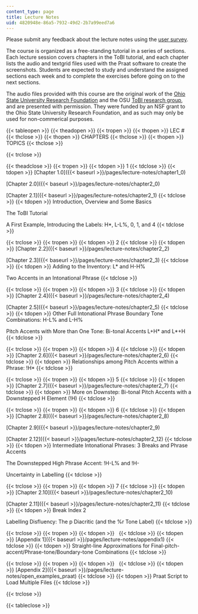 ```yaml
---
content_type: page
title: Lecture Notes
uid: 4820948e-86a5-7932-49d2-2b7a99eed7a6
---
```


Please submit any feedback about the lecture notes using the [user survey](https://goo.gl/forms/CNZKqMjP760O2t9x1).

The course is organized as a free-standing tutorial in a series of sections. Each lecture session covers chapters in the ToBI tutorial, and each chapter lists the audio and textgrid files used with the Praat software to create the screenshots. Students are expected to study and understand the assigned sections each week and to complete the exercises before going on to the next sections.

The audio files provided with this course are the original work of the [Ohio State University Research Foundation](http://rf.osu.edu/) and the OSU [ToBI research group](http://www.cs.columbia.edu/~agus/tobi/labelling_guide_v3.pdf), and are presented with permission. They were funded by an NSF grant to the Ohio State University Research Foundation, and as such may only be used for non-commerical purposes.

{{< tableopen >}}
{{< theadopen >}}
{{< tropen >}}
{{< thopen >}}
LEC #
{{< thclose >}}
{{< thopen >}}
CHAPTERS
{{< thclose >}}
{{< thopen >}}
TOPICS
{{< thclose >}}

{{< trclose >}}

{{< theadclose >}}
{{< tropen >}}
{{< tdopen >}}
1
{{< tdclose >}}
{{< tdopen >}}
[Chapter 1.0]({{< baseurl >}}/pages/lecture-notes/chapter1_0)  
  
[Chapter 2.0]({{< baseurl >}}/pages/lecture-notes/chapter2_0)  
  
[Chapter 2.1]({{< baseurl >}}/pages/lecture-notes/chapter2_1)
{{< tdclose >}}
{{< tdopen >}}
Introduction, Overview and Some Basics  
  
The ToBI Tutorial  
  
A First Example, Introducing the Labels: H\*, L-L%, 0, 1, and 4
{{< tdclose >}}

{{< trclose >}}
{{< tropen >}}
{{< tdopen >}}
2
{{< tdclose >}}
{{< tdopen >}}
[Chapter 2.2]({{< baseurl >}}/pages/lecture-notes/chapter2_2)  
  
[Chapter 2.3]({{< baseurl >}}/pages/lecture-notes/chapter2_3)
{{< tdclose >}}
{{< tdopen >}}
Adding to the Inventory: L\* and H-H%  
  
Two Accents in an Intonational Phrase
{{< tdclose >}}

{{< trclose >}}
{{< tropen >}}
{{< tdopen >}}
3
{{< tdclose >}}
{{< tdopen >}}
[Chapter 2.4]({{< baseurl >}}/pages/lecture-notes/chapter2_4)  
  
[Chapter 2.5]({{< baseurl >}}/pages/lecture-notes/chapter2_5)
{{< tdclose >}}
{{< tdopen >}}
Other Full Intonational Phrase Boundary Tone Combinations: H-L% and L-H%  
  
Pitch Accents with More than One Tone: Bi-tonal Accents L+H\* and L\*+H
{{< tdclose >}}

{{< trclose >}}
{{< tropen >}}
{{< tdopen >}}
4
{{< tdclose >}}
{{< tdopen >}}
[Chapter 2.6]({{< baseurl >}}/pages/lecture-notes/chapter2_6)
{{< tdclose >}}
{{< tdopen >}}
Relationships among Pitch Accents within a Phrase: !H\*
{{< tdclose >}}

{{< trclose >}}
{{< tropen >}}
{{< tdopen >}}
5
{{< tdclose >}}
{{< tdopen >}}
[Chapter 2.7]({{< baseurl >}}/pages/lecture-notes/chapter2_7)
{{< tdclose >}}
{{< tdopen >}}
More on Downstep: Bi-tonal Pitch Accents with a Downstepped H Element (!H)
{{< tdclose >}}

{{< trclose >}}
{{< tropen >}}
{{< tdopen >}}
6
{{< tdclose >}}
{{< tdopen >}}
[Chapter 2.8]({{< baseurl >}}/pages/lecture-notes/chapter2_8)  
  
[Chapter 2.9]({{< baseurl >}}/pages/lecture-notes/chapter2_9)  
  
[Chapter 2.12]({{< baseurl >}}/pages/lecture-notes/chapter2_12)
{{< tdclose >}}
{{< tdopen >}}
Intermediate Intonational Phrases: 3 Breaks and Phrase Accents  
  
The Downstepped High Phrase Accent: !H-L% and !H-  
  
Uncertainty in Labelling
{{< tdclose >}}

{{< trclose >}}
{{< tropen >}}
{{< tdopen >}}
7
{{< tdclose >}}
{{< tdopen >}}
[Chapter 2.10]({{< baseurl >}}/pages/lecture-notes/chapter2_10)  
  
[Chapter 2.11]({{< baseurl >}}/pages/lecture-notes/chapter2_11)
{{< tdclose >}}
{{< tdopen >}}
Break Index 2  
  
Labelling Disfluency: The p Diacritic (and the %r Tone Label)
{{< tdclose >}}

{{< trclose >}}
{{< tropen >}}
{{< tdopen >}}
 
{{< tdclose >}}
{{< tdopen >}}
[Appendix 1]({{< baseurl >}}/pages/lecture-notes/appendix1)
{{< tdclose >}}
{{< tdopen >}}
Straight-line Approximations for Final-pitch-accent/Phrase-tone/Boundary-tone Combinations
{{< tdclose >}}

{{< trclose >}}
{{< tropen >}}
{{< tdopen >}}
 
{{< tdclose >}}
{{< tdopen >}}
[Appendix 2]({{< baseurl >}}/pages/lecture-notes/open_examples_praat)
{{< tdclose >}}
{{< tdopen >}}
Praat Script to Load Multiple Files
{{< tdclose >}}

{{< trclose >}}

{{< tableclose >}}